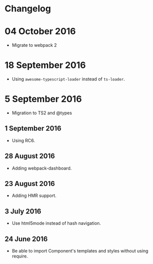 # Changelog

# 04 October 2016

- Migrate to webpack 2

# 18 September 2016

- Using `awesome-typescript-loader` instead of `ts-loader`.

# 5 September 2016

- Migration to TS2 and @types

## 1 September 2016

- Using RC6.

## 28 August 2016

- Adding webpack-dashboard.

## 23 August 2016

- Adding HMR support.

## 3 July 2016

- Use html5mode instead of hash navigation.

## 24 June 2016

- Be able to import Component's templates and styles without using require.

